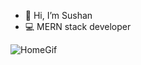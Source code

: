 - 👋 Hi, I’m Sushan
- 💻 MERN stack developer


![HomeGif](https://i.pinimg.com/originals/e5/93/ab/e593ab0589d5f1b389e4dfbcce2bce20.gif)

<!---
![Top Langs](https://github-readme-stats.vercel.app/api/top-langs/?username=sushanshakya77&layout=compact&theme=radical)
--->

<!---
sushanshakya77/sushanshakya77 is a ✨ special ✨ repository because its `README.md` (this file) appears on your GitHub profile.
You can click the Preview link to take a look at your changes.
--->

